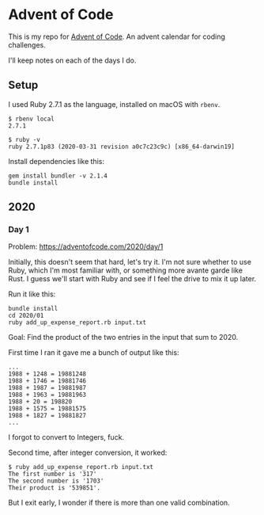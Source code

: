 # Advent of Code

This is my repo for [Advent of Code](https://adventofcode.com/). An advent calendar for coding challenges.

I'll keep notes on each of the days I do.

## Setup

I used Ruby 2.7.1 as the language, installed on macOS with `rbenv`.

```
$ rbenv local
2.7.1

$ ruby -v
ruby 2.7.1p83 (2020-03-31 revision a0c7c23c9c) [x86_64-darwin19]
```

Install dependencies like this:

```
gem install bundler -v 2.1.4
bundle install
```

## 2020

### Day 1

Problem: <https://adventofcode.com/2020/day/1>

Initially, this doesn't seem that hard, let's try it. I'm not sure whether to use Ruby, which I'm most familiar with, or something more avante garde like Rust. I guess we'll start with Ruby and see if I feel the drive to mix it up later.

Run it like this:

```
bundle install
cd 2020/01
ruby add_up_expense_report.rb input.txt
```

Goal: Find the product of the two entries in the input that sum to 2020.

First time I ran it gave me a bunch of output like this:
```
...
1988 + 1248 = 19881248
1988 + 1746 = 19881746
1988 + 1987 = 19881987
1988 + 1963 = 19881963
1988 + 20 = 198820
1988 + 1575 = 19881575
1988 + 1827 = 19881827
...
```

I forgot to convert to Integers, fuck.

Second time, after integer conversion, it worked:

```
$ ruby add_up_expense_report.rb input.txt
The first number is '317'
The second number is '1703'
Their product is '539851'.
```

But I exit early, I wonder if there is more than one valid combination.
